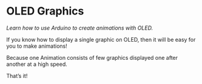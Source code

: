 # OLED Graphics

_Learn how to use Arduino to create animations with OLED._

If you know how to display a single graphic on OLED, then it will be easy for you to make animations!

Because one Animation consists of few graphics displayed one after another at a high speed. 

That’s it! 
